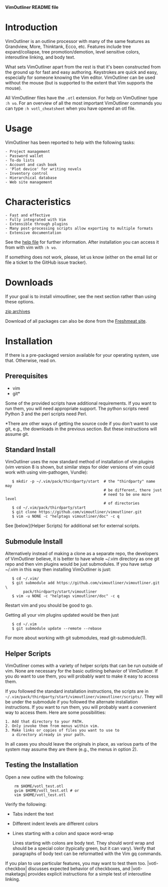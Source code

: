**VimOutliner README file**

Introduction
============

VimOutliner is an outline processor with many of the same features
as Grandview, More, Thinktank, Ecco, etc. Features include tree
expand/collapse, tree promotion/demotion, level sensitive colors,
interoutline linking, and body text.

What sets VimOutliner apart from the rest is that it's been constructed
from the ground up for fast and easy authoring.  Keystrokes are quick and
easy, especially for someone knowing the Vim editor. VimOutliner can be
used without the mouse (but is supported to the extent that Vim supports
the mouse). 

All VimOutliner files have the `.otl` extension. For help on
VimOutliner type `:h vo`. For an overview of all the most important
VimOutliner commands you can type `:h votl_cheatsheet` when you have
opened an otl file.


Usage
=====
VimOutliner has been reported to help with the following tasks:

    - Project management
    - Password wallet
    - To-do lists
    - Account and cash book
    - 'Plot device' for writing novels
    - Inventory control
    - Hierarchical database
    - Web site management

Characteristics
===============

    - Fast and effective
    - Fully integrated with Vim
    - Extensible through plugins
    - Many post-processing scripts allow exporting to multiple formats
    - Extensive documentation

See the [help file](doc/votl.txt) for further information.  After
installation you can access it from with vim with `:h vo`.

If something does not work, please, let us know (either on the email
list or file a ticket to the GitHub issue tracker).

Downloads
=========
If your goal is to install vimoutliner, see the next section rather
than using these options.

[zip archives](https://github.com/vimoutliner/vimoutliner/downloads)

Download of all packages can also be done from the [Freshmeat
site](http://freecode.com/projects/vimoutliner).

Installation
============

If there is a pre-packaged version available for your operating
system, use that.  Otherwise, read on.

Prerequisites
-------------

- vim
- git*

Some of the provided scripts have additional requirements.  If you
want to run them, you will need  appropriate support.  The python
scripts need Python 3 and the perl scripts need Perl.

*There are other ways of getting the source code if you don't want to
use git, e.g., the downloads in the previous section.  But these
instructions will assume git.

Standard Install
----------------

VimOutliner uses the now standard method of installation of vim
plugins (vim version 8 is shown, but similar steps for older versions
of vim could work with using vim-pathogen, Vundle):
```shell
   $ mkdir -p ~/.vim/pack/thirdparty/start  # the "thirdparty" name may
                                            # be different, there just
                                            # need to be one more level
                                            # of directories
   $ cd ~/.vim/pack/thirdparty/start
   $ git clone https://github.com/vimoutliner/vimoutliner.git
   $ vim -u NONE -c "helptags vimoutliner/doc" -c q
```

See [below](Helper Scripts) for additional set for external scripts.

Submodule Install
------------------

Alternatively instead of making a clone as a separate repo, the
developers of VimOutliner believe, it is better to have whole ~/.vim
directory as one git repo and then vim plugins would be just submodules.
If you have setup ~/.vim in this way then installing VimOutliner is
just:
```shell
   $ cd ~/.vim/
   $ git submodule add https://github.com/vimoutliner/vimoutliner.git \
        pack/thirdparty/start/vimoutliner
   $ vim -u NONE -c "helptags vimoutliner/doc" -c q
```
Restart vim and you should be good to go. 

Getting all your vim plugins updated would be then just
```shell
   $ cd ~/.vim
   $ git submodule update --remote --rebase
```
For more about working with git submodules, read git-submodule(1).

Helper Scripts
--------------
VimOutliner comes with a variety of helper scripts that can be run
outside of vim.  None are necessary for the basic outlining behavior
of VimOutliner.  If you do want to use them, you will probably want to
make it easy to access them.

If you followed the standard installation instructions, the scripts
are in
`~/.vim/pack/thirdparty/start/vimoutliner/vimoutliner/scripts/`.  They
will be under the submodule if you followed the alternate installation
instructions.   If you want to run them, you
will probably want a convenient way to access them.  Here are some
possibilities:

	1. Add that directory to your PATH.
	2. Only invoke them from menus within vim.
	3. Make links or copies of files you want to use to
	   a directory already in your path.
In all cases you should leave the originals in place, as various parts
of the system may assume they are there (e.g., the menus in option 2).

Testing the Installation
------------------------
Open a new outline with the following:
```shell
    rm $HOME/votl_test.otl
    gvim $HOME/votl_test.otl # or 
	vim $HOME/votl_test.otl
```

Verify the following:
- Tabs indent the text
- Different indent levels are different colors
- Lines starting with a colon and space word-wrap

  Lines starting with colons are body text. They should word wrap and
  should be a special color (typically green, but it can vary). Verify
  that paragraphs of body text can be reformatted with the Vim gq
  commands.

If you plan to use particular features, you may want to test them too.
|votl-checkbox| discusses expected behavior of checkboxes, and
|votl-maketags| provides explicit instructions for a simple test of
interoutline linking.



